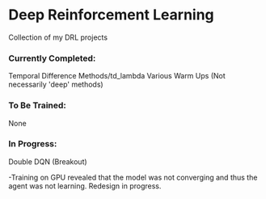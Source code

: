 # Deep Reinforcement Learning
Collection of my DRL projects

### Currently Completed:

Temporal Difference Methods/td_lambda
Various Warm Ups (Not necessarily 'deep' methods)

### To Be Trained:

None

### In Progress:

Double DQN (Breakout)

  -Training on GPU revealed that the model was not converging and thus the agent was not learning. Redesign in progress.
